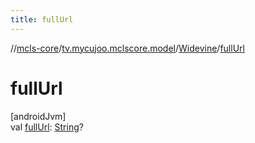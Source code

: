 ```yaml
---
title: fullUrl
---
```

//[mcls-core](../../../index.html)/[tv.mycujoo.mclscore.model](../index.html)/[Widevine](index.html)/[fullUrl](full-url.html)



# fullUrl



[androidJvm]\
val [fullUrl](full-url.html): [String](https://kotlinlang.org/api/latest/jvm/stdlib/kotlin/-string/index.html)?




